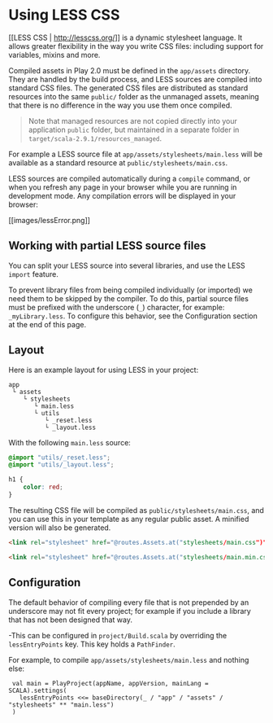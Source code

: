 # Using LESS CSS

[[LESS CSS | http://lesscss.org/]] is a dynamic stylesheet language. It allows greater flexibility in the way you write CSS files: including support for variables, mixins and more.

Compiled assets in Play 2.0 must be defined in the `app/assets` directory. They are handled by the build process, and LESS sources are compiled into standard CSS files. The generated CSS files are distributed as standard resources into the same `public/` folder as the unmanaged assets, meaning that there is no difference in the way you use them once compiled.

> Note that managed resources are not copied directly into your application `public` folder, but maintained in a separate folder in `target/scala-2.9.1/resources_managed`.

For example a LESS source file at `app/assets/stylesheets/main.less` will be available as a standard resource at `public/stylesheets/main.css`.

LESS sources are compiled automatically during a `compile` command, or when you refresh any page in your browser while you are running in development mode. Any compilation errors will be displayed in your browser:

[[images/lessError.png]]

## Working with partial LESS source files

You can split your LESS source into several libraries, and use the LESS `import` feature. 

To prevent library files from being compiled individually (or imported) we need them to be skipped by the compiler. To do this, partial source files must be prefixed with the underscore (`_`) character, for example: `_myLibrary.less`. To configure this behavior, see the Configuration section at the end of this page.

## Layout

Here is an example layout for using LESS in your project:

```
app
 └ assets
    └ stylesheets
       └ main.less
       └ utils
          └ _reset.less
          └ _layout.less    
```

With the following `main.less` source:

```css
@import "utils/_reset.less";
@import "utils/_layout.less";

h1 {
    color: red;
}
```

The resulting CSS file will be compiled as `public/stylesheets/main.css`, and you can use this in your template as any regular public asset. A minified version will also be generated.

```html
<link rel="stylesheet" href="@routes.Assets.at("stylesheets/main.css")">
```

```html
<link rel="stylesheet" href="@routes.Assets.at("stylesheets/main.min.css")">
```

## Configuration

The default behavior of compiling every file that is not prepended by an underscore may not fit every project; for example if you include a library that has not been designed that way.

-This can be configured in `project/Build.scala` by overriding the `lessEntryPoints` key. This key holds a `PathFinder`.

For example, to compile `app/assets/stylesheets/main.less` and nothing else:
```
 val main = PlayProject(appName, appVersion, mainLang = SCALA).settings(
   lessEntryPoints <<= baseDirectory(_ / "app" / "assets" / "stylesheets" ** "main.less")
 )
```
